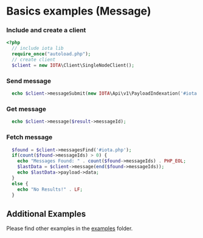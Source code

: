 # Basics examples (Message)

### Include and create a client

```php
<?php
  // include iota lib
  require_once("autoload.php");
  // create client
  $client = new IOTA\Client\SingleNodeClient();
```

### Send message

```php
  echo $client->messageSubmit(new IOTA\Api\v1\PayloadIndexation('#iota.php', 'message test! follow me on Twitter @IOTAphp'));
```

### Get message

```php
  echo $client->message($result->messageId);
```

### Fetch message

```php
  $found = $client->messagesFind('#iota.php');
  if(count($found->messageIds) > 0) {
    echo "Messages Found: " . count($found->messageIds) . PHP_EOL;
    $lastData = $client->message(end($found->messageIds));
    echo $lastData->payload->data;
  }
  else {
    echo "No Results!" . LF;
  }
```

## Additional Examples

Please find other examples in the [examples](https://github.com/iota-community/iota.php/tree/main/examples) folder.
